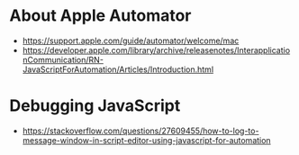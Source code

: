 # About Apple Automator

* https://support.apple.com/guide/automator/welcome/mac
* https://developer.apple.com/library/archive/releasenotes/InterapplicationCommunication/RN-JavaScriptForAutomation/Articles/Introduction.html

# Debugging JavaScript

* https://stackoverflow.com/questions/27609455/how-to-log-to-message-window-in-script-editor-using-javascript-for-automation